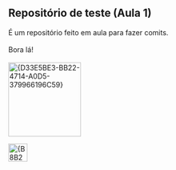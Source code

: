 ## Repositório de teste (Aula 1) <br>

É um repositório feito em aula para fazer comits. <br> <br>
Bora lá!<br> <br>
<img width="145" height="148" alt="{D33E5BE3-BB22-4714-A0D5-379966196C59}" src="https://github.com/user-attachments/assets/73e562ea-075c-4f9d-81d6-24441c67c3b2" />

<img width="38" height="36" alt="{B8B2521A-EF56-47F1-9700-42C31185AAD2}" src="https://github.com/user-attachments/assets/98ddbb07-c150-4479-9a7f-cc6c535541d5" />
